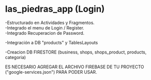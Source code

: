 # las_piedras_app (Login)

-Estructurado en Actividades y Fragmentos.                                                                                                                                          
-Integrado el menu de Login / Register.                                                                                                                                                                                                                                                        
-Integrado Recuperacion de Password.                                                                       
                                                                                                          
-Integración a DB "products" y TablesLayouts

-Creacion DB FIRESTORE (business, shops, shops_product, products, categoria)                                                                      

ES NECESARIO AGREGAR EL ARCHIVO FIREBASE DE TU PROYECTO ("google-services.json") PARA PODER USAR.


